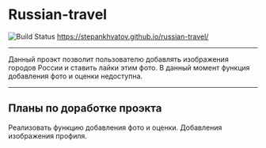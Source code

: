 # **Russian-travel**
![Build Status](https://travis-ci.org/joemccann/dillinger.svg?branch=master)
https://stepankhvatov.github.io/russian-travel/
___
Данный проэкт позволит пользователю добавлять изображения городов России и ставить лайки этим фото. В данный момент функция добавления фото и оценки недоступна.
___
## Планы по доработке проэкта
Реализовать функцию добавления фото и оценки. Добавления изображения профиля.

